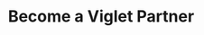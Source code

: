 ---
layout: partner
title: Become a Viglet Partner
description: Artificial Intelligence accessible to everyone
---